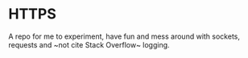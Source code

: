 # HTTPS

A repo for me to experiment, have fun and mess around with sockets, requests and ~not cite Stack Overflow~ logging.